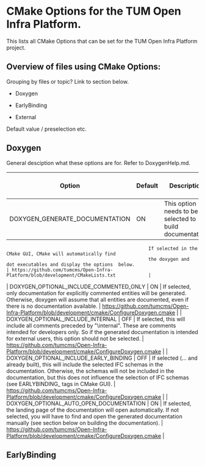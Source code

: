 # CMake Options for the TUM Open Infra Platform.
This lists all CMake Options that can be set for the TUM Open Infra Platform project.

## Overview of files using CMake Options:

Grouping by files or topic? Link to section below.
- Doxygen
- EarlyBinding

- External

Default value / preselection etc. 


## Doxygen
General desciption what these options are for. Refer to DoxygenHelp.md.

| Option                                   | Default | Description                                                                                                                                          | Link to file                                                  								|
|------------------------------------------|---------|------------------------------------------------------------------------------------------------------------------------------------------------------|---------------------------------------------------------------------------------------------|
| DOXYGEN_GENERATE_DOCUMENTATION           | ON      | This option needs to be selected to build documentation. 
														If selected in the CMake GUI, CMake will automatically find  
														the doxygen and dot executables and display the options  below.                                                                                      | https://github.com/tumcms/Open-Infra-Platform/blob/development/CMakeLists.txt           	|
| DOXYGEN_OPTIONAL_INCLUDE_COMMENTED_ONLY  | ON      | If selected, only documentation for explicitly commented entities  will be generated. Otherwise, doxygen will assume that all entities  are documented, even if there is no documentation available.                                                                       | https://github.com/tumcms/Open-Infra-Platform/blob/development/cmake/ConfigureDoxygen.cmake	|
| DOXYGEN_OPTIONAL_INCLUDE_INTERNAL        | OFF     | If selected, this will include all comments preceded by "\internal".  These are comments intended for developers only.  So if the generated documentation is intended for external users,  this option should not be selected.                                             | https://github.com/tumcms/Open-Infra-Platform/blob/development/cmake/ConfigureDoxygen.cmake	|
| DOXYGEN_OPTIONAL_INCLUDE_EARLY_BINDING   | OFF     | If selected (... and already built), this will include the selected  IFC schemas in the documentation. Otherwise, the schemas will not be  included in the documentation, but this does not influence the  selection of IFC schemas (see EARLYBINDING_ tags in CMake GUI). | https://github.com/tumcms/Open-Infra-Platform/blob/development/cmake/ConfigureDoxygen.cmake	|
| DOXYGEN_OPTIONAL_AUTO_OPEN_DOCUMENTATION | ON      | If selected, the landing page of the documentation will open automatically.  If not selected, you will have to find and open the generated documentation  manually (see section below on building the documentation).                                                      | https://github.com/tumcms/Open-Infra-Platform/blob/development/cmake/ConfigureDoxygen.cmake |

## EarlyBinding




